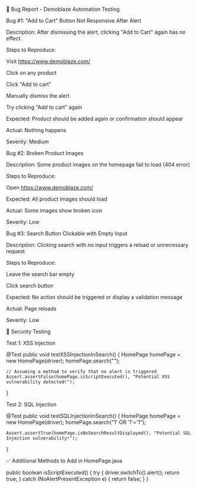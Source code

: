 🐞 Bug Report - Demoblaze Automation Testing

Bug #1: "Add to Cart" Button Not Responsive After Alert

Description: After dismissing the alert, clicking "Add to Cart" again has no effect.

Steps to Reproduce:

Visit https://www.demoblaze.com/

Click on any product

Click "Add to cart"

Manually dismiss the alert

Try clicking "Add to cart" again

Expected: Product should be added again or confirmation should appear

Actual: Nothing happens

Severity: Medium

Bug #2: Broken Product Images

Description: Some product images on the homepage fail to load (404 error)

Steps to Reproduce:

Open https://www.demoblaze.com/

Expected: All product images should load

Actual: Some images show broken icon

Severity: Low

Bug #3: Search Button Clickable with Empty Input

Description: Clicking search with no input triggers a reload or unnecessary request

Steps to Reproduce:

Leave the search bar empty

Click search button

Expected: No action should be triggered or display a validation message

Actual: Page reloads

Severity: Low

🔐 Security Testing

Test 1: XSS Injection

@Test
public void testXSSInjectionInSearch() {
    HomePage homePage = new HomePage(driver);
    homePage.search("<script>alert('XSS')</script>");

    // Assuming a method to verify that no alert is triggered
    Assert.assertFalse(homePage.isScriptExecuted(), "Potential XSS vulnerability detected!");
}

Test 2: SQL Injection

@Test
public void testSQLInjectionInSearch() {
    HomePage homePage = new HomePage(driver);
    homePage.search("1' OR '1'='1");

    Assert.assertTrue(homePage.isNoSearchResultDisplayed(), "Potential SQL Injection vulnerability!");
}

✅ Additional Methods to Add in HomePage.java

public boolean isScriptExecuted() {
    try {
        driver.switchTo().alert();
        return true;
    } catch (NoAlertPresentException e) {
        return false;
    }
}
